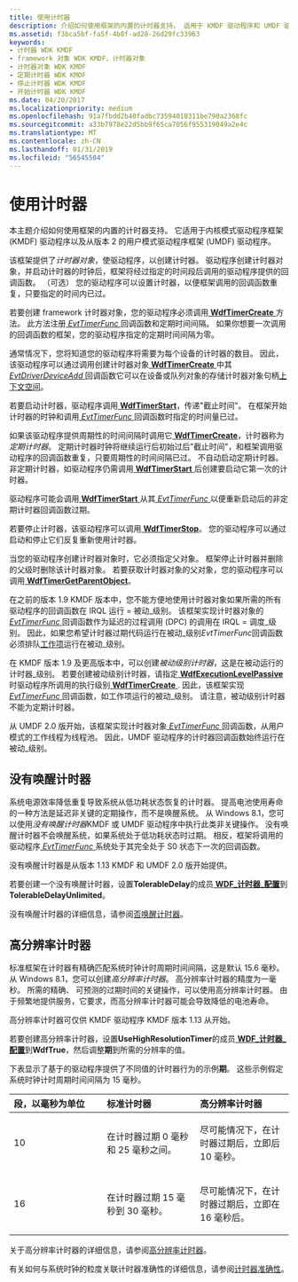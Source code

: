 ```yaml
---
title: 使用计时器
description: 介绍如何使用框架的内置的计时器支持。 适用于 KMDF 驱动程序和 UMDF 驱动程序从版本 2。
ms.assetid: f3bca5bf-fa5f-4b8f-ad28-26d29fc33963
keywords:
- 计时器 WDK KMDF
- framework 对象 WDK KMDF，计时器对象
- 计时器对象 WDK KMDF
- 定期计时器 WDK KMDF
- 停止计时器 WDK KMDF
- 开始计时器 WDK KMDF
ms.date: 04/20/2017
ms.localizationpriority: medium
ms.openlocfilehash: 91a7fbdd2b40fadbc73594010311be790a2368fc
ms.sourcegitcommit: a33b7978e22d5bb9f65ca7056f955319049a2e4c
ms.translationtype: MT
ms.contentlocale: zh-CN
ms.lasthandoff: 01/31/2019
ms.locfileid: "56545504"
---
```

# <a name="using-timers"></a>使用计时器


本主题介绍如何使用框架的内置的计时器支持。 它适用于内核模式驱动程序框架 (KMDF) 驱动程序以及从版本 2 的用户模式驱动程序框架 (UMDF) 驱动程序。

该框架提供了*计时器对象*，使驱动程序，以创建计时器。 驱动程序创建计时器对象，并启动计时器的时钟后，框架将经过指定的时间段后调用的驱动程序提供的回调函数。 （可选） 您的驱动程序可以设置计时器，以便框架调用的回调函数重复，只要指定的时间内已过。

若要创建 framework 计时器对象，您的驱动程序必须调用[ **WdfTimerCreate** ](https://msdn.microsoft.com/library/windows/hardware/ff550050)方法。 此方法注册[ *EvtTimerFunc* ](https://msdn.microsoft.com/library/windows/hardware/ff541823)回调函数和定期时间间隔。 如果你想要一次调用的回调函数的框架，您的驱动程序指定的定期时间间隔为零。

通常情况下，您将知道您的驱动程序将需要为每个设备的计时器的数目。 因此，该驱动程序可以通过调用创建计时器对象[ **WdfTimerCreate** ](https://msdn.microsoft.com/library/windows/hardware/ff550050)中其[ *EvtDriverDeviceAdd* ](https://msdn.microsoft.com/library/windows/hardware/ff541693)回调函数它可以在设备或队列对象的存储计时器对象句柄[上下文空间](framework-object-context-space.md)。

若要启动计时器，驱动程序调用[ **WdfTimerStart**](https://msdn.microsoft.com/library/windows/hardware/ff550054)，传递"截止时间"。 在框架开始计时器的时钟和调用[ *EvtTimerFunc* ](https://msdn.microsoft.com/library/windows/hardware/ff541823)回调函数时指定的时间量已过。

如果该驱动程序提供周期性的时间间隔时调用它[ **WdfTimerCreate**](https://msdn.microsoft.com/library/windows/hardware/ff550050)，计时器称为*定期计时器*。 定期计时器时钟将继续运行后初始过后"截止时间"，和框架调用驱动程序的回调函数重复，只要周期性的时间间隔已过。 不自动启动定期计时器。 非定期计时器，如驱动程序仍需调用[ **WdfTimerStart** ](https://msdn.microsoft.com/library/windows/hardware/ff550054)后创建要启动它第一次的计时器。

驱动程序可能会调用[ **WdfTimerStart** ](https://msdn.microsoft.com/library/windows/hardware/ff550054)从其[ *EvtTimerFunc* ](https://msdn.microsoft.com/library/windows/hardware/ff541823)以便重新启动后的非定期计时器回调函数过期。

若要停止计时器，该驱动程序可以调用[ **WdfTimerStop**](https://msdn.microsoft.com/library/windows/hardware/ff550056)。 您的驱动程序可以通过启动和停止它们反复重新使用计时器。

当您的驱动程序创建计时器对象时，它必须指定父对象。 框架停止计时器并删除的父级时删除该计时器对象。 若要获取计时器对象的父对象，您的驱动程序可以调用[ **WdfTimerGetParentObject**](https://msdn.microsoft.com/library/windows/hardware/ff550052)。

在之前的版本 1.9 KMDF 版本中，您不能方便地使用计时器对象如果所需的所有驱动程序的回调函数在 IRQL 运行 = 被动\_级别。 该框架实现计时器对象的[ *EvtTimerFunc* ](https://msdn.microsoft.com/library/windows/hardware/ff541823)回调函数作为延迟的过程调用 (DPC) 的调用在 IRQL = 调度\_级别。 因此，如果您希望计时器过期代码运行在被动\_级别*EvtTimerFunc*回调函数必须排队[工作项](using-framework-work-items.md)运行在被动\_级别。

在 KMDF 版本 1.9 及更高版本中，可以创建*被动级别计时器*，这是在被动运行的计时器\_级别。 若要创建被动级别计时器，请指定[ **WdfExecutionLevelPassive** ](https://msdn.microsoft.com/library/windows/hardware/ff551310)时驱动程序所调用的执行级别[ **WdfTimerCreate** ](https://msdn.microsoft.com/library/windows/hardware/ff550050). 因此，该框架实现[ *EvtTimerFunc* ](https://msdn.microsoft.com/library/windows/hardware/ff541823)回调函数，如工作项运行的被动\_级别。 请注意，被动级别计时器不能为定期计时器。

从 UMDF 2.0 版开始，该框架实现计时器对象[ *EvtTimerFunc* ](https://msdn.microsoft.com/library/windows/hardware/ff541823)回调函数，从用户模式的工作线程为线程池。 因此，UMDF 驱动程序的计时器回调函数始终运行在被动\_级别。

## <a name="no-wake-timers"></a>没有唤醒计时器


系统电源效率降低重复导致系统从低功耗状态恢复的计时器。 提高电池使用寿命的一种方法是延迟非关键的定期操作，而不是唤醒系统。 从 Windows 8.1，您可以使用*没有唤醒计时器*KMDF 或 UMDF 驱动程序中执行此类非关键操作。 没有唤醒计时器不会唤醒系统，如果系统处于低功耗状态时过期。 相反，框架将调用的驱动程序[ *EvtTimerFunc* ](https://msdn.microsoft.com/library/windows/hardware/ff541823)系统处于其完全处于 S0 状态下一次的回调函数。

没有唤醒计时器是从版本 1.13 KMDF 和 UMDF 2.0 版开始提供。

若要创建一个没有唤醒计时器，设置**TolerableDelay**的成员[ **WDF\_计时器\_配置**](https://msdn.microsoft.com/library/windows/hardware/ff552519)到**TolerableDelayUnlimited**。

没有唤醒计时器的详细信息，请参阅[否唤醒计时器](https://msdn.microsoft.com/library/windows/hardware/dn265414)。

## <a name="high-resolution-timers"></a>高分辨率计时器


标准框架在计时器有精确匹配系统时钟计时周期时间间隔，这是默认 15.6 毫秒。 从 Windows 8.1，您可以创建*高分辨率计时器*。 高分辨率计时器的精度为一毫秒。 所需的精确、 可预测的过期时间的关键操作，可以使用高分辨率计时器。 由于频繁地提供服务，它要求，而高分辨率计时器可能会导致降低的电池寿命。

高分辨率计时器可仅供 KMDF 驱动程序 KMDF 版本 1.13 从开始。

若要创建高分辨率计时器，设置**UseHighResolutionTimer**的成员[ **WDF\_计时器\_配置**](https://msdn.microsoft.com/library/windows/hardware/ff552519)到**WdfTrue**，然后调整**期**到所需的分辨率的值。

下表显示了基于的驱动程序提供了不同值的计时器行为的示例**期**。 这些示例假定系统时钟计时周期时间间隔为 15 毫秒。

<table>
<colgroup>
<col width="33%" />
<col width="33%" />
<col width="33%" />
</colgroup>
<thead>
<tr class="header">
<th align="left">段，以毫秒为单位</th>
<th align="left">标准计时器</th>
<th align="left">高分辨率计时器</th>
</tr>
</thead>
<tbody>
<tr class="odd">
<td align="left"><p>10</p></td>
<td align="left"><p>在计时器过期 0 毫秒和 25 毫秒之间。</p></td>
<td align="left"><p>尽可能情况下，在计时器过期后，立即后 10 毫秒。</p></td>
</tr>
<tr class="even">
<td align="left"><p>16</p></td>
<td align="left"><p>在计时器过期 15 毫秒到 30 毫秒。</p></td>
<td align="left"><p>尽可能情况下，在计时器过期后，立即在 16 毫秒后。</p></td>
</tr>
</tbody>
</table>

 

关于高分辨率计时器的详细信息，请参阅[高分辨率计时器](https://msdn.microsoft.com/library/windows/hardware/dn265247)。

有关如何与系统时钟的粒度关联计时器准确性的详细信息，请参阅[计时器准确性](https://msdn.microsoft.com/library/windows/hardware/jj602805)。

 

 





